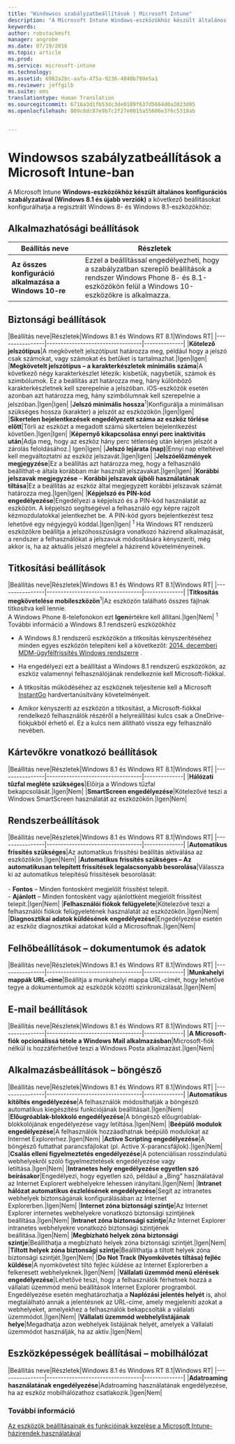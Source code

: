 ```yaml
---
title: "Windowsos szabályzatbeállítások | Microsoft Intune"
description: "A Microsoft Intune Windows-eszközökhöz készült általános konfigurációs házirendjét (Windows 8.1 és újabb verziók) regisztrált Windows 8.1- és Windows 8-eszközökhöz használhatja."
keywords: 
author: robstackmsft
manager: angrobe
ms.date: 07/19/2016
ms.topic: article
ms.prod: 
ms.service: microsoft-intune
ms.technology: 
ms.assetid: 6982a2bc-aafa-475a-9236-4840b709e5a1
ms.reviewer: jeffgilb
ms.suite: ems
translationtype: Human Translation
ms.sourcegitcommit: 6716a3d1fb53dc3de0189f637d5664d0a2023d05
ms.openlocfilehash: 809c8dc87e9b7c2f27e8015a55606e376c5319ab


---
```


# Windowsos szabályzatbeállítások a Microsoft Intune-ban
A Microsoft Intune **Windows-eszközökhöz készült általános konfigurációs szabályzatával (Windows 8.1 és újabb verziók)** a következő beállításokat konfigurálhatja a regisztrált Windows 8- és Windows 8.1-eszközökhöz:

## Alkalmazhatósági beállítások

|Beállítás neve|Részletek|
|----------------|----------------------------------|
|**Az összes konfiguráció alkalmazása a Windows 10-re**|Ezzel a beállítással engedélyezheti, hogy a szabályzatban szereplő beállítások a rendszer Windows Phone 8- és 8.1-eszközökön felül a Windows 10-eszközökre is alkalmazza.|

## Biztonsági beállítások

|Beállítás neve|Részletek|Windows 8.1 és Windows RT 8.1|Windows RT|
|----------------|----------------------------------|--------------|
|**Kötelező jelszótípus**|A megkövetelt jelszótípust határozza meg, például hogy a jelszó csak számokat, vagy számokat és betűket is tartalmazhat.|Igen|Igen|
|**Megkövetelt jelszótípus – a karakterkészletek minimális száma**|A következő négy karakterkészlet létezik: kisbetűk, nagybetűk, számok és szimbólumok. Ez a beállítás azt határozza meg, hány különböző karakterkészletnek kell szerepelnie a jelszóban. iOS-eszközök esetén azonban azt határozza meg, hány szimbólumnak kell szerepelnie a jelszóban.|Igen|Igen|
|**Jelszó minimális hossza**<sup>1</sup>|Konfigurálja a minimálisan szükséges hossza (karakter) a jelszót az eszközökön.|Igen|Igen|
|**Sikertelen bejelentkezések engedélyezett száma az eszköz törlése előtt**|Törli az eszközt a megadott számú sikertelen bejelentkezést követően.|Igen|Igen|
|**Képernyő kikapcsolása ennyi perc inaktivitás után**|Adja meg, hogy az eszköz hány perc tétlenség után kérjen jelszót a zárolás feloldásához.| Igen|Igen|
|**Jelszó lejárata (nap)**|Ennyi nap elteltével kell megváltoztatni az eszköz jelszavát.|Igen|Igen|
|**Jelszóelőzmények megjegyzése**|Ez a beállítás azt határozza meg, hogy a felhasználó beállíthat-e általa korábban már használt jelszavakat.|Igen|Igen|
|**Korábbi jelszavak megjegyzése** – **Korábbi jelszavak újbóli használatának tiltása**|Ez a beállítás az eszköz által megjegyzett korábbi jelszavak számát határozza meg.|Igen|Igen|
|**Képjelszó és PIN-kód engedélyezése**|Engedélyezi a képjelszó és a PIN-kód használatát az eszközön. A képjelszó segítségével a felhasználó egy képre rajzolt kézmozdulatokkal jelentkezhet be. A PIN-kód gyors bejelentkezést tesz lehetővé egy négyjegyű kóddal.|Igen|Igen|
<sup>1</sup> Ha Windows RT rendszerű eszközökre beállítja a jelszóhosszúságra vonatkozó házirend alkalmazását, a rendszer a felhasználókat a jelszavuk módosítására kényszeríti, még akkor is, ha az aktuális jelszó megfelel a házirend követelményeinek.

## Titkosítási beállítások

|Beállítás neve|Részletek|Windows 8.1 és Windows RT 8.1|Windows RT|
|----------------|----------------------------------|--------------|
|**Titkosítás megkövetelése mobileszközön**<sup>1</sup>|Az eszközön található összes fájlnak titkosítva kell lennie.<br>A Windows Phone 8-telefonokon ezt **Igen**értékre kell állítani.|Igen|Nem|
<sup>1</sup> További információ a Windows 8.1 rendszerű eszközökhöz

-   A Windows 8.1 rendszerű eszközökön a titkosítás kényszerítéséhez minden egyes eszközön telepíteni kell a következőt: [2014. decemberi MDM-ügyfélfrissítés Windows rendszerre](http://support.microsoft.com/kb/3013816) .

-   Ha engedélyezi ezt a beállítást a Windows 8.1 rendszerű eszközökön, az eszköz valamennyi felhasználójának rendelkeznie kell Microsoft-fiókkal.

-   A titkosítás működéséhez az eszköznek teljesítenie kell a Microsoft [InstantGo](http://blogs.windows.com/bloggingwindows/2014/06/19/instantgo-a-better-way-to-sleep/) hardvertanúsítvány követelményeit.

-   Amikor kényszeríti az eszközön a titkosítást, a Microsoft-fiókkal rendelkező felhasználók részéről a helyreállítási kulcs csak a OneDrive-fiókjukból érhető el. Ez a kulcs nem állítható vissza egy felhasználó nevében.

## Kártevőkre vonatkozó beállítások

|Beállítás neve|Részletek|Windows 8.1 és Windows RT 8.1|Windows RT|
|----------------|----------------------------------|--------------|
|**Hálózati tűzfal megléte szükséges**|Előírja a Windows tűzfal bekapcsolását.|Igen|Nem|
|**SmartScreen engedélyezése**|Kötelezővé teszi a Windows SmartScreen használatát az eszközökön.|Igen|Nem|

## Rendszerbeállítások

|Beállítás neve|Részletek|Windows 8.1 és Windows RT 8.1|Windows RT|
|----------------|----------------------------------|--------------|
|**Automatikus frissítés szükséges**|Az automatikus frissítési beállítás aktiválása az eszközökön.|Igen|Nem|
|**Automatikus frissítés szükséges – Az automatikusan telepített frissítések legalacsonyabb besorolása**|Válassza ki az automatikus telepítésű frissítések besorolását:<br /><br />-   **Fontos** – Minden fontosként megjelölt frissítést telepít.<br />-   **Ajánlott** – Minden fontosként vagy ajánlottként megjelölt frissítést telepít.|Igen|Nem|
|**Felhasználói fiókok felügyelete**|Kötelezővé teszi a felhasználói fiókok felügyeletének használatát az eszközökön.|Igen|Nem|
|**Diagnosztikai adatok küldésének engedélyezése**|Engedélyezése esetén az eszköz diagnosztikai adatokat küld a Microsoftnak.|Igen|Nem|


## Felhőbeállítások – dokumentumok és adatok

|Beállítás neve|Részletek|Windows 8.1 és Windows RT 8.1|Windows RT|
|----------------|----------------------------------|--------------|
|**Munkahelyi mappák URL-címe**|Beállítja a munkahelyi mappa URL-címét, hogy lehetővé tegye a dokumentumok az eszközök közötti szinkronizálását.|Igen|Nem|

## E-mail beállítások

|Beállítás neve|Részletek|Windows 8.1 és Windows RT 8.1|Windows RT|
|----------------|----------------------------------|--------------|
|**A Microsoft-fiók opcionálissá tétele a Windows Mail alkalmazásban**|Microsoft-fiók nélkül is hozzáférhetővé teszi a Windows Posta alkalmazást.|Igen|Nem|

## Alkalmazásbeállítások – böngésző

|Beállítás neve|Részletek|Windows 8.1 és Windows RT 8.1|Windows RT|
|----------------|----------------------------------|--------------|
|**Automatikus kitöltés engedélyezése**|A felhasználók módosíthatják a böngésző automatikus kiegészítési funkciójának beállításait.|Igen|Nem|
|**Előugróablak-blokkoló engedélyezése**|A böngésző előugróablak-blokkolójának engedélyezése vagy letiltása.|Igen|Nem|
|**Beépülő modulok engedélyezése**|A felhasználók hozzáadhatnak beépülő modulokat az Internet Explorerhez.|Igen|Nem|
|**Active Scripting engedélyezése**|A böngésző futtathat parancsfájlokat (pl. Active X-parancsfájlok).|Igen|Nem|
|**Csalás elleni figyelmeztetés engedélyezése**|A potenciálisan rosszindulatú webhelyekről szóló figyelmeztetések engedélyezése vagy letiltása.|Igen|Nem|
|**Intranetes hely engedélyezése egyetlen szó beírásakor**|Engedélyezi, hogy egyetlen szó, például a „Bing” használatával az Internet Explorert webhelyekre lehessen irányítani.|Igen|Nem|
|**Intranet hálózat automatikus észlelésének engedélyezése**|Segít az intranetes webhelyek biztonságának konfigurálásában az Internet Explorerben.|Igen|Nem|
|**Internet zóna biztonsági szintje**|Az Internet Explorer internetes webhelyekre vonatkozó biztonsági szintjének beállítása.|Igen|Nem|
|**Intranet zóna biztonsági szintje**|Az Internet Explorer intranetes webhelyekre vonatkozó biztonsági szintjének beállítása.|Igen|Nem|
|**Megbízható helyek zóna biztonsági szintje**|Beállíthatja a megbízható helyek zóna biztonsági szintjét.|Igen|Nem|
|**Tiltott helyek zóna biztonsági szintje**|Beállíthatja a tiltott helyek zóna biztonsági szintjét.|Igen|Nem|
|**Do Not Track (Nyomkövetés tiltása) fejléc küldése**|A nyomkövetést tiltó fejléc küldése az Internet Explorerben a felkeresett webhelyeknek.|Igen|Nem|
|**Vállalati üzemmód menü elérések engedélyezése**|Lehetővé teszi, hogy a felhasználók férhetnek hozzá a vállalati üzemmód menü beállítások Internet Explorer programból.<br>Engedélyezése esetén meghatározhatja a **Naplózási jelentés helyét** is, ahol megtalálható annak a jelentésnek az URL-címe, amely megjeleníti azokat a webhelyeket, amelyekhez a felhasználók bekapcsolták a vállalati üzemmódot.|Igen|Nem|
|**Vállalati üzemmód webhelylistájának helye**|Megadhatja azon webhelyek listájának helyét, amelyek a Vállalati üzemmódot használják, ha az aktív.|Igen|Nem|

## Eszközképességek beállításai – mobilhálózat

|Beállítás neve|Részletek|Windows 8.1 és Windows RT 8.1|Windows RT|
|----------------|----------------------------------|--------------|
|**Adatroaming használatának engedélyezése**|Adatroaming használatának engedélyezése, ha az eszköz mobilhálózathoz csatlakozik.|Igen|Nem|



### További információ
[Az eszközök beállításainak és funkcióinak kezelése a Microsoft Intune-házirendek használatával](manage-settings-and-features-on-your-devices-with-microsoft-intune-policies.md)




<!--HONumber=Jul16_HO4-->


